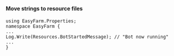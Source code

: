 #### Move strings to resource files
```
using EasyFarm.Properties;
namespace EasyFarm {
...
Log.Write(Resources.BotStartedMessage); // "Bot now running"
...
}
```
